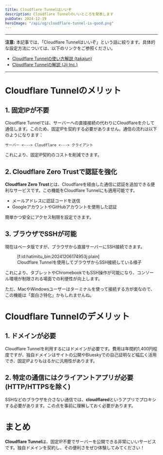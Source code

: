 ```yaml
---
title: Cloudflare Tunnelはいいぞ
description: Cloudflare Tunnelのいいところを発表します
pubDate: 2024-12-19
heroImage: "/api/og/cloudflare-tunnel-is-good.png"
---
```


---

**注意:** 本記事では、「Cloudflare Tunnelはいいぞ」という話に絞ります。具体的な設定方法については、以下のリンクをご参照ください。

- [Cloudflare Tunnelの使い方解説 (takajun)](https://zenn.dev/takajun/articles/fbd783e459c722)  
- [Cloudflare Tunnelの解説 (Jij Inc.)](https://zenn.dev/jij_inc/articles/659fe35813b940)  

---

# Cloudflare Tunnelのメリット  

## 1. 固定IPが不要  

Cloudflare Tunnelでは、サーバーへの直接接続の代わりにCloudflareを介して通信します。このため、固定IPを契約する必要がありません。通信の流れは以下のようになります：

```
サーバー <---> Cloudflare <---> クライアント
```

これにより、固定IP契約のコストを削減できます。

## 2. Cloudflare Zero Trustで認証を強化  

**Cloudflare Zero Trust**とは、Cloudflareを経由した通信に認証を追加できる便利なサービスです。この機能をCloudflare Tunnelにも適用可能です。  

- メールアドレスに認証コードを送信  
- GoogleアカウントやGitHubアカウントを使用した認証  

簡単かつ安全にアクセス制限を設定できます。

## 3. ブラウザでSSHが可能  

現在はベータ版ですが、ブラウザから直接サーバーにSSH接続できます。  

<figure class="figure-image figure-image-fotolife" title="Cloudflare TunnelでブラウザからSSH接続">[f:id:hatimitu_bin:20241206174953j:plain]<figcaption>Cloudflare Tunnelを使用してブラウザからSSH接続している様子</figcaption></figure>  

これにより、タブレットやChromebookでもSSH操作が可能になり、コンソール環境が制限される場面での利便性が向上します。

ただ、MacやWindowsユーザーはターミナルを使って接続する方が楽なので、この機能は「面白さ特化」かもしれませんね。

# Cloudflare Tunnelのデメリット  

## 1. ドメインが必要  

Cloudflare Tunnelを利用するにはドメインが必要です。費用は年間約1,400円程度ですが、独自ドメインはサイトの公開やBlueskyでの自己証明など幅広く活用でき、固定IPよりもはるかに汎用性があります。

## 2. 特定の通信にはクライアントアプリが必要 (HTTP/HTTPSを除く)  

SSHなどのブラウザを介さない通信では、**cloudflared**というアプリでプロキシする必要があります。この点を事前に理解しておく必要があります。

# まとめ  

**Cloudflare Tunnel**は、固定IP不要でサーバーを公開できる非常にいいサービスです。独自ドメインを契約し、その便利さをぜひ体験してみてください！